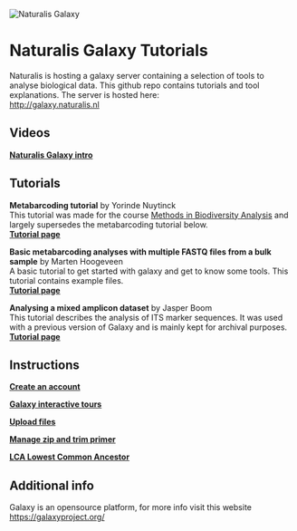 ![Naturalis Galaxy](https://github.com/naturalis/naturalis-galaxy-tutorials/blob/master/Cover.png)

# Naturalis Galaxy Tutorials
Naturalis is hosting a galaxy server containing a selection of tools to analyse biological data. This github repo contains tutorials and tool explanations. The server is hosted here:\
http://galaxy.naturalis.nl

## Videos
**[Naturalis Galaxy intro](https://www.youtube.com/watch?v=2z9Avl2vF2M)**

## Tutorials

**Metabarcoding tutorial** by Yorinde Nuytinck  <br />
This tutorial was made for the course [Methods in Biodiversity Analysis](https://naturalis.github.io/mebioda/) and largely supersedes the metabarcoding tutorial below.<br />
**[Tutorial page](https://naturalis.github.io/mebioda/doc/week1/w1p1/)**

**Basic metabarcoding analyses with multiple FASTQ files from a bulk sample** by Marten Hoogeveen <br />
A basic tutorial to get started with galaxy and get to know some tools. This tutorial contains example files.<br />
**[Tutorial page](https://github.com/naturalis/naturalis-galaxy-tutorials/tree/master/Basic%20metabarcoding)**
<br />

**Analysing a mixed amplicon dataset** by Jasper Boom<br />
This tutorial describes the analysis of ITS marker sequences. It was used with a previous version of Galaxy and is mainly kept for archival purposes.<br />
**[Tutorial page](https://github.com/naturalis/naturalis-galaxy-tutorials/tree/master/Jasper)**

## Instructions
**[Create an account](https://github.com/naturalis/naturalis-galaxy-tutorials/tree/master/Create%20account)**

**[Galaxy interactive tours](https://github.com/naturalis/naturalis-galaxy-tutorials/tree/master/Galaxy%20interactive%20tours)**

**[Upload files](https://github.com/naturalis/naturalis-galaxy-tutorials/tree/master/Upload%20files)**

**[Manage zip and trim primer](https://github.com/naturalis/naturalis-galaxy-tutorials/tree/master/Manage%20zip%20and%20trim%20primer)**

**[LCA Lowest Common Ancestor](https://github.com/naturalis/naturalis-galaxy-tutorials/tree/master/LCA%20Lowest%20Common%20Ancestor)**



## Additional info
Galaxy is an opensource platform, for more info visit this website https://galaxyproject.org/
